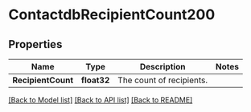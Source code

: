 # ContactdbRecipientCount200

## Properties

Name | Type | Description | Notes
------------ | ------------- | ------------- | -------------
**RecipientCount** | **float32** | The count of recipients. |

[[Back to Model list]](../README.md#documentation-for-models) [[Back to API list]](../README.md#documentation-for-api-endpoints) [[Back to README]](../README.md)


